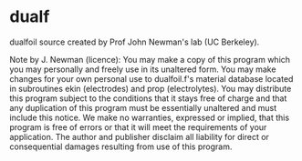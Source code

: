 # dualf
dualfoil source created by Prof John Newman's lab (UC Berkeley).

Note by J. Newman (licence):
You may make a copy of this program which you may personally and freely use in its unaltered form. You may make changes for your own personal use to dualfoil.f's material database located in subroutines ekin (electrodes) and prop (electrolytes). You may distribute this program subject to the conditions that it stays free of charge and that any duplication of this program must be essentially unaltered and must include this notice. We make no warranties, expressed or implied, that this program is free of errors or that it will meet the requirements of your application. The author and publisher disclaim all liability for direct or consequential damages resulting from use of this program.
